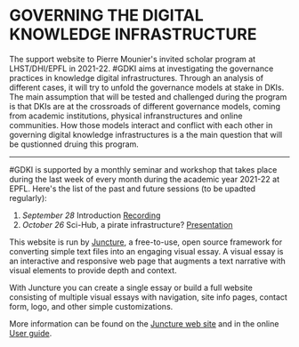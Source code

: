 # GOVERNING THE DIGITAL KNOWLEDGE INFRASTRUCTURE

The support website to Pierre Mounier's invited scholar program at LHST/DHI/EPFL in 2021-22. #GDKI aims at investigating the governance practices in knowledge digital infrastructures. Through an analysis of different cases, it will try to unfold the governance models at stake in DKIs. The main assumption that will be tested and challenged during the program is that DKIs are at the crossroads of different governance models, coming from academic institutions, physical infranstructures and online communities. How those models interact and conflict with each other in governing digital knowledge infrastructures is a the main question that will be qustionned druing this program.

***

#GDKI is supported by a monthly seminar and workshop that takes place during the last week of every month during the academic year 2021-22 at EPFL. Here's the list of the past and future sessions (to be upadted regularly):

1. *September 28* Introduction [Recording](https://tube.switch.ch/videos/FRrQfsEYpr)
2. *October 26* Sci-Hub, a pirate infrastructure? [Presentation](https://memento.epfl.ch/event/governing-digital-knowledge-infrastructures-sci-hu/)

This website is run by [Juncture](https://juncture-digital.org), a free-to-use, open source framework for converting simple text files into an engaging visual essay. A visual essay is an interactive and responsive web page that augments a text narrative with visual elements to provide depth and context.

With Juncture you can create a single essay or build a full website consisting of multiple visual essays with navigation, site info pages, contact form, logo, and other simple customizations.

More information can be found on the [Juncture web site](https://juncture-digital.org) and in the online [User guide](https://github.com/JSTOR-Labs/juncture/wiki).
